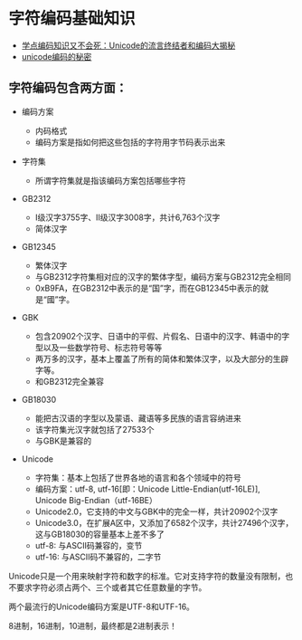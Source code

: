 # 字符编码基础知识

- [学点编码知识又不会死：Unicode的流言终结者和编码大揭秘](http://www.freebuf.com/articles/others-articles/25623.html)
- [unicode编码的秘密](http://www.cnblogs.com/wjjnova/articles/UnicodeEncoding.html)

## 字符编码包含两方面：

- 编码方案
	- 内码格式
	- 编码方案是指如何把这些包括的字符用字节码表示出来

- 字符集
	- 所谓字符集就是指该编码方案包括哪些字符

- GB2312
	- I级汉字3755字、II级汉字3008字，共计6,763个汉字
	- 简体汉字
- GB12345
	- 繁体汉字
	- 与GB2312字符集相对应的汉字的繁体字型，编码方案与GB2312完全相同
	- 0xB9FA，在GB2312中表示的是“国”字，而在GB12345中表示的就是“國”字。
- GBK
	- 包含20902个汉字、日语中的平假、片假名、日语中的汉字、韩语中的字型以及一些数学符号、标志符号等等
	- 两万多的汉字，基本上覆盖了所有的简体和繁体汉字，以及大部分的生辟字等。
	- 和GB2312完全兼容
- GB18030
	- 能把古汉语的字型以及蒙语、藏语等多民族的语言容纳进来
	- 该字符集光汉字就包括了27533个
	- 与GBK是兼容的
- Unicode
	- 字符集：基本上包括了世界各地的语言和各个领域中的符号
	- 编码方案：utf-8, utf-16[即：Unicode Little-Endian(utf-16LE)], Unicode Big-Endian（utf-16BE）
	- Unicode2.0，它支持的中文与GBK中的完全一样，共计20902个汉字
	- Unicode3.0，在扩展A区中，又添加了6582个汉字，共计27496个汉字，这与GB18030的容量基本上差不多了
	- utf-8: 与ASCII码兼容的，变节
	- utf-16: 与ASCII码不兼容的，二字节

Unicode只是一个用来映射字符和数字的标准。它对支持字符的数量没有限制，也不要求字符必须占两个、三个或者其它任意数量的字节。

两个最流行的Unicode编码方案是UTF-8和UTF-16。

8进制，16进制，10进制，最终都是2进制表示！